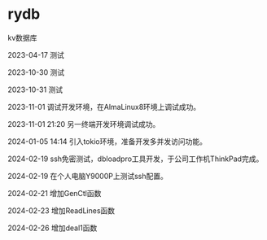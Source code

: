 # rydb
kv数据库

2023-04-17 测试

2023-10-30 测试

2023-10-31 测试

2023-11-01 调试开发环境，在AlmaLinux8环境上调试成功。

2023-11-01 21:20 另一终端开发环境调试成功。

2024-01-05 14:14 引入tokio环境，准备开发多并发访问功能。

2024-02-19  ssh免密测试，dbloadpro工具开发，于公司工作机ThinkPad完成。

2024-02-19 在个人电脑Y9000P上测试ssh配置。

2024-02-21 增加GenCtl函数

2024-02-23 增加ReadLines函数

2024-02-26 增加deal1函数